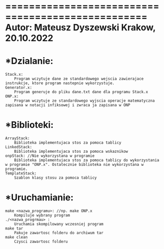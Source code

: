 ==================================================
Autor: Mateusz Dyszewski        Krakow, 20.10.2022
==================================================

*Dzialanie:
===========
    Stack.x:
        Program wczytuje dane ze standardowego wejscia zawierajace instrukcje, ktore program nastepnie wykorzystuje.
    Generator.x:
        Program generuje do pliku dane.txt dane dla programu Stack.x
    ONP.x:
        Program wczytuje ze standardowego wyjscia operacje matematyczna zapisana w notacji infiksowej i zwraca ja zapisana w ONP

*Biblioteki:
===============
    ArrayStack:
        Biblioteka implementujaca stos za pomoca tablicy
    LinkedStack:
        Biblioteka implementujaca stos za pomoca wskaznikow
    onpStack: //Nie wykorzystana w programie
        Biblioteka implementujaca stos za pomoca tablicy do wykorzystania w programie "ONP.x". Ostatecznie biblioteka nie wykorzystana w programie.
    TemplateStack:
        Szablon klasy stosu za pomoca tablicy

*Uruchamianie:
===============
    make <nazwa_programu>: //np. make ONP.x
        Kompiluje wybrany program
    ./<nazwa_progrmau> :
        Uruchamia skompilowany wczesniej program
    make tar
        Pakuje zawartosc folderu do archiwum tar
    make clean
        Czysci zawartosc folderu